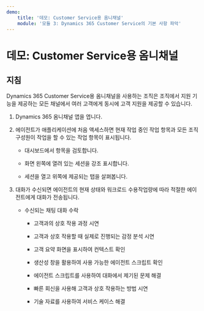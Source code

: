 ```yaml
---
demo:
    title: '데모: Customer Service용 옴니채널'
    module: '모듈 3: Dynamics 365 Customer Service의 기본 사항 파악'
---
```


# 데모: Customer Service용 옴니채널

## 지침

Dynamics 365 Customer Service용 옴니채널을 사용하는 조직은 조직에서 지원 기능을 제공하는 모든 채널에서 여러 고객에게 동시에 고객 지원을 제공할 수 있습니다. 

1. Dynamics 365 옴니채널 앱을 엽니다. 

 

2. 에이전트가 애플리케이션에 처음 액세스하면 현재 작업 중인 작업 항목과 모든 조직 구성원이 작업을 할 수 있는 작업 항목이 표시됩니다. 

	- 대시보드에서 항목을 검토합니다. 

	- 화면 왼쪽에 열려 있는 세션을 강조 표시합니다. 

	- 세션을 열고 위쪽에 제공되는 탭을 살펴봅니다. 

 

3. 대화가 수신되면 에이전트의 현재 상태와 워크로드 수용작업량에 따라 적절한 에이전트에게 대화가 전송됩니다.  

	- 수신되는 채팅 대화 수락 

		- 고객과의 상호 작용 과정 시연 

		- 고객과 상호 작용할 때 실제로 진행되는 감정 분석 시연

		- 고객 요약 화면을 표시하여 컨텍스트 확인 

		- 생산성 창을 활용하여 사용 가능한 에이전트 스크립트 확인

		- 에이전트 스크립트를 사용하여 대화에서 제기된 문제 해결

		- 빠른 회신을 사용해 고객과 상호 작용하는 방법 시연

		- 기술 자료를 사용하여 서비스 케이스 해결
